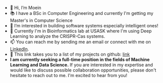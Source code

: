 - 👋 Hi, I’m Moein
- :books: I have a BSc in Computer Engineering and currently I'm getting my Master's in Computer Science
- 👀 I’m interested in building software systems especially intelligent ones!
- 🌱 Currently I'm in Bioinformatics lab at USASK where I'm using Deep Learning to analyze the CRISPR-Cas systems.
- 📫 You can reach me by sending me an email or connect with me on [LinkedIn](https://www.linkedin.com/in/moein-hasani/).
- :floppy_disk: This link takes you to a list of my projects on github: [link](https://github.com/Moeinh77/Moeinh77/blob/main/Projects.md)
- **I am currently seeking a full-time position in the fields of Machine Learning and Data Science.** If you are interested in my expertise and would like to discuss possible collaboration opportunities, please don't hesitate to reach out to me. I'm excited to hear from you!
<!---
Moeinh77/Moeinh77 is a ✨ special ✨ repository because its `README.md` (this file) appears on your GitHub profile.
You can click the Preview link to take a look at your changes.
--->
